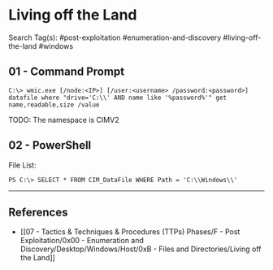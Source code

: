 # Living off the Land

Search Tag(s): #post-exploitation #enumeration-and-discovery #living-off-the-land #windows

## 01 - Command Prompt

```
C:\> wmic.exe [/node:<IP>] [/user:<username> /password:<password>] datafile where "drive='C:\\' AND name like '%password%'" get name,readable,size /value
```

TODO: The namespace is CIMV2

## 02 - PowerShell

File List:

```
PS C:\> SELECT * FROM CIM_DataFile WHERE Path = 'C:\\Windows\\'
```

---
## References

- [[07 - Tactics & Techniques & Procedures (TTPs) Phases/F - Post Exploitation/0x00 - Enumeration and Discovery/Desktop/Windows/Host/0xB - Files and Directories/Living off the Land]]